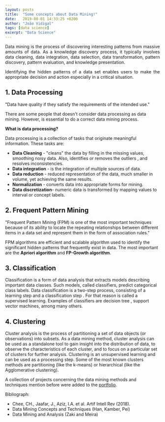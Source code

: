 ```yaml
---
layout: posts
title:  "Some concepts about Data Mining!"
date:   2019-08-01 14:33:25 +0200
author: "João Vidigal"
tags: [data science]
excerpt: "Data Science"
---
```


<p style='text-align: justify;'> Data mining is the process of discovering interesting patterns from massive amounts of data.
As a knowledge discovery process, it typically involves data cleaning, data integration, data selection, data transformation, pattern discovery, pattern evaluation, and knowledge presentation.</p>

<p style='text-align: justify;'>Identifying the hidden patterns of a data set enables users to make the appropriate decision and action especially in a critical situation.</p>

## 1. Data Processing

"Data have quality if they satisfy the requirements of the intended use."

There are some people that doesn't consider data processing as data mining. However, is essential to do a correct data mining process.

**What is data processing?**

Data processing is a collection of tasks that originate meaningful information. These tasks are:

* **Data Cleaning** - "cleans" the data by filling in the missing values, smoothing noisy data. Also, identifies or removes the outliers , and resolves inconsistencies. 
* **Data integration** - is the integration of multiple sources of data.
* **Data reduction** - reduced representation of the data, much smaller in volume, yet achieving the same results. 
* **Normalization** - converts data into appropriate forms for mining.
* **Data discretization**- numeric data is transformed by mapping values to interval or concept labels.

## 2. Frequent Pattern Mining

"Frequent Pattern Mining (FPM) is one of the most important techniques because of its ability to locate the repeating relationships between different items in a data set and represent them in the form of association rules."

FPM algorithms are efficient and scalable algorithm used to identify the significant hidden patterns that frequently exist in data. The most important  are the **Apriori algorithm** and **FP-Growth algorithm**.
 

## 3. Classification

Classification is a form of data analysis that extracts models describing important data classes. Such models, called classifiers, predict categorical class labels.
Data classification is a two-step process, consisting of a learning step and a classification step . For that reason is called a supervised learning. Examples of classifiers are decision tree , support vector machines, among many others.

## 4. Clustering

Cluster analysis  is the process of partitioning a set of data objects (or observations) into subsets. As a data mining method, cluster analysis can be used as a standalone tool to gain
insight into the distribution of data, to observe the characteristics of each cluster, and to focus on a particular set of clusters for further analysis. Clustering is an unsupervised learning and can be used as a processing step. Some of the most known clusters methods are partitioning (like the k-means) or hierarchical (like the Agglomerative clustering).

A collection of projects concerning the data mining methods and techniques mention before were added to the [portfolio](/portfolio/).

Bibliograph:

 * Chee, CH., Jaafar, J., Aziz, I.A. et al. Artif Intell Rev (2018).
* Data Mining Concepts and Techniques (Han, Kamber, Pei)
* Data Mining and Analysis (Zaki and Meira)


